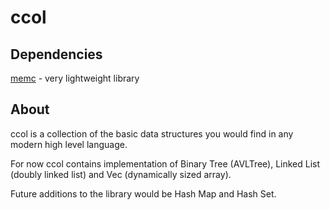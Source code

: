 # ccol
## Dependencies
[memc](https://github.com/SigmaBale/Memory) - very lightweight library

## About
ccol is a collection of the basic data structures you would find
in any modern high level language.

For now ccol contains implementation of Binary Tree (AVLTree),
Linked List (doubly linked list) and Vec (dynamically sized array).

Future additions to the library would be Hash Map and Hash Set.
